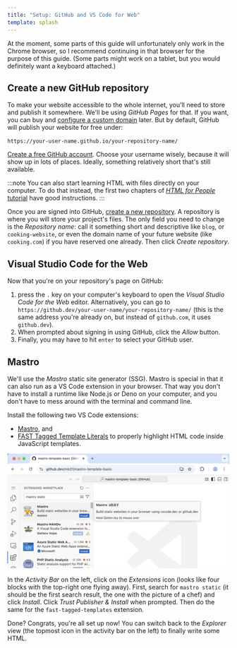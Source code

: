 ```yaml
---
title: "Setup: GitHub and VS Code for Web"
template: splash
---
```


At the moment, some parts of this guide will unfortunately only work in the Chrome browser, so I recommend continuing in that browser for the purpose of this guide. (Some parts might work on a tablet, but you would definitely want a keyboard attached.)


## Create a new GitHub repository

To make your website accessible to the whole internet, you'll need to store and publish it somewhere. We'll be using _GitHub Pages_ for that. If you want, you can buy and [configure a custom domain](https://docs.github.com/en/pages/configuring-a-custom-domain-for-your-github-pages-site) later. But by default, GitHub will publish your website for free under:

    https://your-user-name.github.io/your-repository-name/

[Create a free GitHub account](https://github.com/signup). Choose your username wisely, because it will show up in lots of places. Ideally, something relatively short that's still available.

:::note
You can also start learning HTML with files directly on your computer. To do that instead, the first two chapters of [_HTML for People_ tutorial](https://htmlforpeople.com/zero-to-internet-your-first-website/) have good instructions.
:::

Once you are signed into GitHub, [create a new repository](https://github.com/new). A repository is where you will store your project's files. The only field you need to change is the _Repository name_: call it something short and descriptive like `blog`, or `cooking-website`, or even the domain name of your future website (like `cooking.com`) if you have reserved one already. Then click _Create repository_.


## Visual Studio Code for the Web

Now that you're on your repository's page on GitHub:

1. press the `.` key on your computer's keyboard to open the _Visual Studio Code for the Web_ editor. Alternatively, you can go to `https://github.dev/your-user-name/your-repository-name/` (this is the same address you're already on, but instead of `github.com`, it uses `github.dev`).
2. When prompted about signing in using GitHub, click the _Allow_ button.
3. Finally, you may have to hit `enter` to select your GitHub user.

## Mastro

We'll use the _Mastro_ static site generator (SSG). Mastro is special in that it can also run as a VS Code extension in your browser. That way you don't have to install a runtime like Node.js or Deno on your computer, and you don't have to mess around with the terminal and command line.

Install the following two VS Code extensions:

- [Mastro](https://marketplace.visualstudio.com/items?itemName=mastro.mastro-vscode-extension), and
- [FAST Tagged Template Literals](https://marketplace.visualstudio.com/items?itemName=ms-fast.fast-tagged-templates) to properly highlight HTML code inside JavaScript templates.

![](../../../assets/vscode-extensions.png)

In the _Activity Bar_ on the left, click on the _Extensions_ icon (looks like four blocks with the top-right one flying away). First, search for `mastro static` (it should be the first search result, the one with the picture of a chef) and click _Install_. Click _Trust Publisher & Install_ when prompted. Then do the same for the `fast-tagged-templates` extension.

Done? Congrats, you're all set up now! You can switch back to the _Explorer_ view (the topmost icon in the activity bar on the left) to finally write some HTML.
